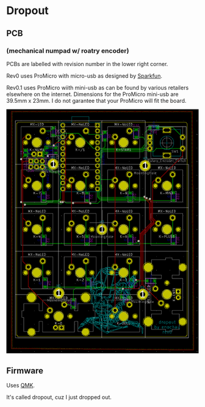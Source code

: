 # Dropout 
## PCB
### (mechanical numpad w/ roatry encoder)
PCBs are labelled with revision number in the lower right corner.

Rev0 uses ProMicro with micro-usb as designed by [Sparkfun](https://www.sparkfun.com/products/12640).

Rev0.1 uses ProMicro wiith mini-usb as can be found by various retailers elsewhere on the internet. 
Dimensions for the ProMicro mini-usb are 39.5mm x 23mm. I do not garantee that your ProMicro will fit the board.


![alt text](./graphics/pcb.png "PCB")

## Firmware
Uses [QMK](https://github.com/qmk/qmk_firmware).

It's called dropout, cuz I just dropped out.

